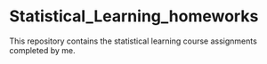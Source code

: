 # Statistical_Learning_homeworks
This repository contains the statistical learning course assignments completed by me.
